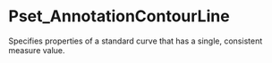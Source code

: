 # Pset_AnnotationContourLine

Specifies properties of a standard curve that has a single, consistent measure value.
